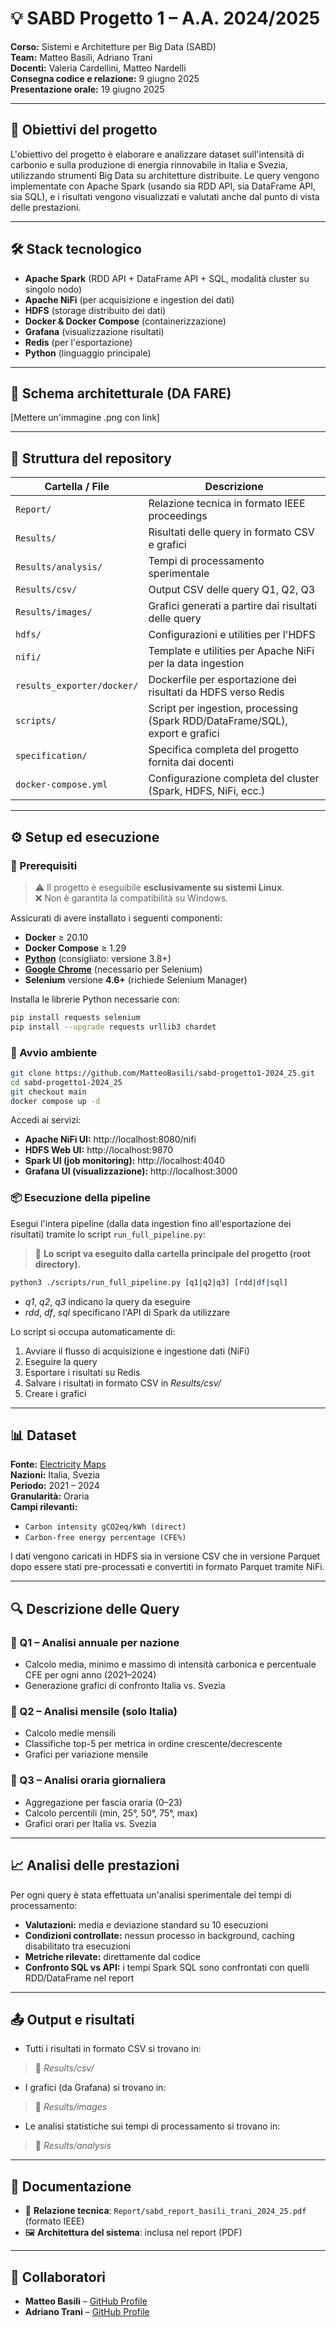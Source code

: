 # 💡 SABD Progetto 1 – A.A. 2024/2025

**Corso:** Sistemi e Architetture per Big Data (SABD)  
**Team:** Matteo Basili, Adriano Trani  
**Docenti:** Valeria Cardellini, Matteo Nardelli  
**Consegna codice e relazione:** 9 giugno 2025  
**Presentazione orale:** 19 giugno 2025

---

## 📌 Obiettivi del progetto

L'obiettivo del progetto è elaborare e analizzare dataset sull'intensità di carbonio e sulla produzione di energia rinnovabile in Italia e Svezia, utilizzando strumenti Big Data su architetture distribuite. Le query vengono implementate con Apache Spark (usando sia RDD API, sia DataFrame API, sia SQL), e i risultati vengono visualizzati e valutati anche dal punto di vista delle prestazioni.

---

## 🛠️ Stack tecnologico

- **Apache Spark** (RDD API + DataFrame API + SQL, modalità cluster su singolo nodo)
- **Apache NiFi** (per acquisizione e ingestion dei dati)
- **HDFS** (storage distribuito dei dati)
- **Docker & Docker Compose** (containerizzazione)
- **Grafana** (visualizzazione risultati)
- **Redis** (per l'esportazione)
- **Python** (linguaggio principale)

---

## 🧱 Schema architetturale (DA FARE)

[Mettere un'immagine .png con link]

---

## 📁 Struttura del repository

| Cartella / File                  | Descrizione                                                                 |
|----------------------------------|-----------------------------------------------------------------------------|
| `Report/`                        | Relazione tecnica in formato IEEE proceedings                              |
| `Results/`                       | Risultati delle query in formato CSV e grafici                             |
| `Results/analysis/`             | Tempi di processamento sperimentale                                        |
| `Results/csv/`                  | Output CSV delle query Q1, Q2, Q3                                           |
| `Results/images/`               | Grafici generati a partire dai risultati delle query                       |
| `hdfs/`                          | Configurazioni e utilities per l'HDFS                                      |
| `nifi/`                          | Template e utilities per Apache NiFi per la data ingestion                 |
| `results_exporter/docker/`      | Dockerfile per esportazione dei risultati da HDFS verso Redis              |
| `scripts/`                       | Script per ingestion, processing (Spark RDD/DataFrame/SQL), export e grafici |
| `specification/`                 | Specifica completa del progetto fornita dai docenti                        |
| `docker-compose.yml`            | Configurazione completa del cluster (Spark, HDFS, NiFi, ecc.)              |

---

## ⚙️ Setup ed esecuzione

### 🔧 Prerequisiti

> ⚠️ Il progetto è eseguibile **esclusivamente su sistemi Linux**.  
> ❌ Non è garantita la compatibilità su Windows.

Assicurati di avere installato i seguenti componenti:

- **Docker** ≥ 20.10  
- **Docker Compose** ≥ 1.29  
- [**Python**](https://www.python.org/) (consigliato: versione 3.8+)
- [**Google Chrome**](https://www.google.com/chrome/) (necessario per Selenium)
- **Selenium** versione **4.6+** (richiede Selenium Manager)

Installa le librerie Python necessarie con:

```bash
pip install requests selenium
pip install --upgrade requests urllib3 chardet
```

### 🚀 Avvio ambiente

```bash
git clone https://github.com/MatteoBasili/sabd-progetto1-2024_25.git
cd sabd-progetto1-2024_25
git checkout main
docker compose up -d
```

Accedi ai servizi:
- **Apache NiFi UI:** http://localhost:8080/nifi
- **HDFS Web UI:** http://localhost:9870
- **Spark UI (job monitoring):** http://localhost:4040
- **Grafana UI (visualizzazione):** http://localhost:3000

### 📦 Esecuzione della pipeline

Esegui l'intera pipeline (dalla data ingestion fino all'esportazione dei risultati) tramite lo script `run_full_pipeline.py`:
> 📂 **Lo script va eseguito dalla cartella principale del progetto (root directory).**
```bash
python3 ./scripts/run_full_pipeline.py [q1|q2|q3] [rdd|df|sql]
```
- _q1_, _q2_, _q3_ indicano la query da eseguire
- _rdd_, _df_, _sql_ specificano l'API di Spark da utilizzare

Lo script si occupa automaticamente di:

1. Avviare il flusso di acquisizione e ingestione dati (NiFi)
2. Eseguire la query
3. Esportare i risultati su Redis
4. Salvare i risultati in formato CSV in _Results/csv/_
5. Creare i grafici

---

## 📊 Dataset
**Fonte:** [Electricity Maps](https://app.electricitymaps.com/)  
**Nazioni:** Italia, Svezia  
**Periodo:** 2021 – 2024  
**Granularità:** Oraria  
**Campi rilevanti:**
- `Carbon intensity gCO2eq/kWh (direct)`
- `Carbon-free energy percentage (CFE%)`

I dati vengono caricati in HDFS sia in versione CSV che in versione Parquet dopo essere stati pre-processati e convertiti in formato Parquet tramite NiFi.

---

## 🔍 Descrizione delle Query
### 🔹 Q1 – Analisi annuale per nazione

- Calcolo media, minimo e massimo di intensità carbonica e percentuale CFE per ogni anno (2021–2024)
- Generazione grafici di confronto Italia vs. Svezia

### 🔹 Q2 – Analisi mensile (solo Italia)

- Calcolo medie mensili
- Classifiche top-5 per metrica in ordine crescente/decrescente
- Grafici per variazione mensile

### 🔹 Q3 – Analisi oraria giornaliera

- Aggregazione per fascia oraria (0–23)
- Calcolo percentili (min, 25°, 50°, 75°, max)
- Grafici orari per Italia vs. Svezia

---

## 📈 Analisi delle prestazioni
Per ogni query è stata effettuata un'analisi sperimentale dei tempi di processamento:
- **Valutazioni:** media e deviazione standard su 10 esecuzioni
- **Condizioni controllate:** nessun processo in background, caching disabilitato tra esecuzioni
- **Metriche rilevate:** direttamente dal codice
- **Confronto SQL vs API:** i tempi Spark SQL sono confrontati con quelli RDD/DataFrame nel report

---

## 📤 Output e risultati

- Tutti i risultati in formato CSV si trovano in:
> 📂 _Results/csv/_
- I grafici (da Grafana) si trovano in:
> 📂 _Results/images_
- Le analisi statistiche sui tempi di processamento si trovano in:
> 📂 _Results/analysis_

---

## 📑 Documentazione

- 📄 **Relazione tecnica**: `Report/sabd_report_basili_trani_2024_25.pdf` (formato IEEE)
- 🖼️ **Architettura del sistema**: inclusa nel report (PDF)

---

## 🤝 Collaboratori

- **Matteo Basili** – [GitHub Profile](https://github.com/MatteoBasili)
- **Adriano Trani** – [GitHub Profile](https://github.com/AdrianoTrani)

